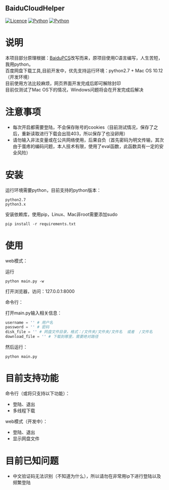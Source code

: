 ## BaiduCloudHelper

[![Licence](https://img.shields.io/badge/licence-MIT-blue.svg)](https://github.com/yp05327/BaiduCloudHelper/LICENSE) [![Python](https://img.shields.io/badge/python-2.7%2C3.x-blue.svg)](https://travis-ci.org/yp05327/BaiduCloudHelper) [![Python](https://travis-ci.org/yp05327/BaiduCloudHelper.svg?branch=master)]()

# 说明
本项目部分原理根据：[BaiduPCS](https://github.com/GangZhuo/BaiduPCS)改写而来，原项目使用C语言编写，人生苦短，我用python。  
百度网盘下载工具,目前开发中，优先支持运行环境：python2.7 + Mac OS 10.12（开发环境）  
目前使用方法比较麻烦，网页界面开发完成后即可解除封印  
目前仅测试了Mac OS下的情况，Windows问题将会在开发完成后解决  

# 注意事项
* 每次开启都需要登陆，不会保存账号的cookies（目前测试情况，保存了之后，重新读取进行下载会出现403，所以保存了也没卵用）
* 请勿输入非法变量或在公共网络使用，后果自负（首先密码为明文传输，其次由于蛋疼的编码问题，本人技术有限，使用了eval函数，此函数具有一定的安全风险）

# 安装
运行环境需要python，目前支持的python版本：  
  
```
python2.7  
python3.x
``` 
  
安装依赖库，使用pip，Linux、Mac非root需要添加sudo  
  
```shell
pip install -r requirements.txt
``` 

# 使用

web模式：

运行

```shell
python main.py -w
```

打开浏览器，访问：127.0.0.1:8000

命令行：

打开main.py输入相关信息：

```python
username = '' # 用户名
password = '' # 密码
disk_file = '' # 网盘文件目录，格式：/文件夹/文件夹/文件名  或者  /文件名
download_file = '' # 下载到哪里，需要绝对路径
```

然后运行：

```shell
python main.py
```
# 目前支持功能
命令行（或将只支持以下功能）：
* 登陆、退出
* 多线程下载

web模式（开发中）：
* 登陆、退出
* 显示网盘文件

# 目前已知问题
* 中文验证码无法识别（不知道为什么），所以请勿在非常用ip下进行登陆以及频繁登陆
